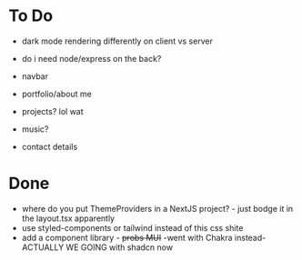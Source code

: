 # To Do

- dark mode rendering differently on client vs server

- do i need node/express on the back?
- navbar
- portfolio/about me
- projects? lol wat
- music?
- contact details



# Done
- where do you put ThemeProviders in a NextJS project? - just bodge it in the layout.tsx apparently
- use styled-components or tailwind instead of this css shite
- add a component library - ~~probs MUI~~ -went with Chakra instead- ACTUALLY WE GOING with shadcn now
